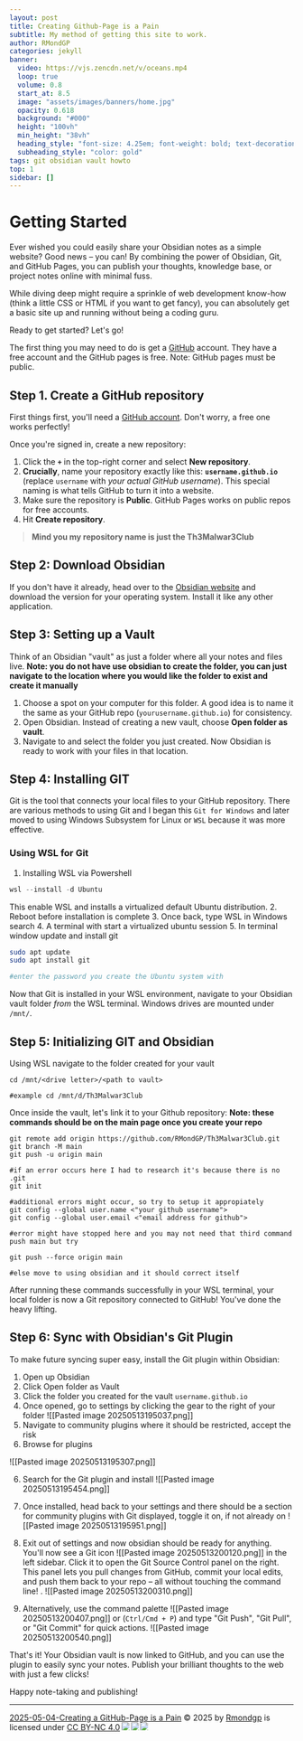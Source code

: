 ```yaml
---
layout: post
title: Creating Github-Page is a Pain
subtitle: My method of getting this site to work.
author: RMondGP
categories: jekyll
banner:
  video: https://vjs.zencdn.net/v/oceans.mp4
  loop: true
  volume: 0.8
  start_at: 8.5
  image: "assets/images/banners/home.jpg"
  opacity: 0.618
  background: "#000"
  height: "100vh"
  min_height: "38vh"
  heading_style: "font-size: 4.25em; font-weight: bold; text-decoration: underline"
  subheading_style: "color: gold"
tags: git obsidian vault howto
top: 1
sidebar: []
---
```

# Getting Started

Ever wished you could easily share your Obsidian notes as a simple website? Good news – you can! By combining the power of Obsidian, Git, and GitHub Pages, you can publish your thoughts, knowledge base, or project notes online with minimal fuss.

While diving deep might require a sprinkle of web development know-how (think a little CSS or HTML if you want to get fancy), you can absolutely get a basic site up and running without being a coding guru.

Ready to get started? Let's go!

The first thing you may need to do is get a [GitHub](https://github.com/) account. They have a free account and the GitHub pages is free. Note: GitHub pages must be public.
## Step 1. Create a GitHub repository

First things first, you'll need a [GitHub account](https://github.com/). Don't worry, a free one works perfectly!

Once you're signed in, create a new repository:

1. Click the **`+`** in the top-right corner and select **New repository**.
2. **Crucially**, name your repository exactly like this: **`username.github.io`** (replace `username` with _your actual GitHub username_). This special naming is what tells GitHub to turn it into a website.
3. Make sure the repository is **Public**. GitHub Pages works on public repos for free accounts.
4. Hit **Create repository**.

>**Mind you my repository name is just the Th3Malwar3Club**
## Step 2: Download Obsidian

If you don't have it already, head over to the [Obsidian website](https://obsidian.md/) and download the version for your operating system. Install it like any other application.
## Step 3: Setting up a Vault

Think of an Obsidian "vault" as just a folder where all your notes and files live. **Note: you do not have use obsidian to create the folder, you can just navigate to the location where you would like the folder to exist and create it manually**

1. Choose a spot on your computer for this folder. A good idea is to name it the same as your GitHub repo (`yourusername.github.io`) for consistency.
2. Open Obsidian. Instead of creating a new vault, choose **Open folder as vault**.
3. Navigate to and select the folder you just created. Now Obsidian is ready to work with your files in that location.

## Step 4: Installing GIT

Git is the tool that connects your local files to your GitHub repository. There are various methods to using Git and I began this `Git for Windows` and later moved to using Windows Subsystem for Linux or `WSL` because it was more effective. 
### Using WSL for Git

1. Installing WSL via Powershell
```powershell
wsl --install -d Ubuntu
```
This enable WSL and installs a virtualized default Ubuntu distribution.
2. Reboot before installation is complete
3. Once back, type WSL in Windows search
4. A terminal with start a virtualized ubuntu session
5. In terminal window update and install git
```bash
sudo apt update
sudo apt install git

#enter the password you create the Ubuntu system with
```

Now that Git is installed in your WSL environment, navigate to your Obsidian vault folder _from_ the WSL terminal. Windows drives are mounted under `/mnt/`.
## Step 5: Initializing GIT and Obsidian

Using WSL navigate to the folder created for your vault

```shell
cd /mnt/<drive letter>/<path to vault>

#example cd /mnt/d/Th3Malwar3Club
```

Once inside the vault, let's link it to your Github repository:
**Note: these commands should be on the main page once you create your repo**

```shell
git remote add origin https://github.com/RMondGP/Th3Malwar3Club.git
git branch -M main
git push -u origin main

#if an error occurs here I had to research it's because there is no .git 
git init

#additional errors might occur, so try to setup it appropiately 
git config --global user.name <"your github username">
git config --global user.email <"email address for github">

#error might have stopped here and you may not need that third command push main but try

git push --force origin main

#else move to using obsidian and it should correct itself

```

After running these commands successfully in your WSL terminal, your local folder is now a Git repository connected to GitHub! You've done the heavy lifting.

## Step 6: Sync with Obsidian's Git Plugin

To make future syncing super easy, install the Git plugin within Obsidian:

1. Open up Obsidian
2. Click Open folder as Vault
3. Click the folder you created for the vault `username.github.io`
4. Once opened,  go to settings by clicking the gear to the right of your folder
![[Pasted image 20250513195037.png]]
5. Navigate to community plugins where it should be restricted, accept the risk
6. Browse for plugins
 
![[Pasted image 20250513195307.png]]

6. Search for the Git plugin and install
![[Pasted image 20250513195454.png]]

7. Once installed, head back to your settings and there should be a section for community plugins with Git displayed, toggle it on, if not already on
![[Pasted image 20250513195951.png]]

8. Exit out of settings and now obsidian should be ready for anything. You'll now see a Git icon ![[Pasted image 20250513200120.png]] in the left sidebar. Click it to open the Git Source Control panel on the right. This panel lets you pull changes from GitHub, commit your local edits, and push them back to your repo – all without touching the command line! . 
![[Pasted image 20250513200310.png]]
9. Alternatively, use the command palette ![[Pasted image 20250513200407.png]]  or (`Ctrl/Cmd + P`) and type "Git Push", "Git Pull", or "Git Commit" for quick actions.
![[Pasted image 20250513200540.png]]

That's it! Your Obsidian vault is now linked to GitHub, and you can use the plugin to easily sync your notes. Publish your brilliant thoughts to the web with just a few clicks!

Happy note-taking and publishing!

---
<a href="https://creativecommons.org">2025-05-04-Creating a GitHub-Page is a Pain</a> © 2025 by <a href="https://creativecommons.org">Rmondgp</a> is licensed under <a href="https://creativecommons.org/licenses/by-nc/4.0/">CC BY-NC 4.0</a><img src="https://mirrors.creativecommons.org/presskit/icons/cc.svg" style="max-width: 1em;max-height:1em;margin-left: .2em;"><img src="https://mirrors.creativecommons.org/presskit/icons/by.svg" style="max-width: 1em;max-height:1em;margin-left: .2em;"><img src="https://mirrors.creativecommons.org/presskit/icons/nc.svg" style="max-width: 1em;max-height:1em;margin-left: .2em;">

